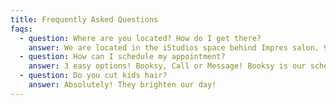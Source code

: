 ```yaml
---
title: Frequently Asked Questions
faqs:
  - question: Where are you located? How do I get there?
    answer: We are located in the iStudios space behind Impres salon. 901 W Front Street, Suite B Studio 5, Traverse City, MI 49684
  - question: How can I schedule my appointment?
    answer: 3 easy options! Booksy, Call or Message! Booksy is our scheduling app, you can download and book here. Our phone number is 231-620-9251. Use our Contact form to send a message!
  - question: Do you cut kids hair?
    answer: Absolutely! They brighten our day!
---
```


